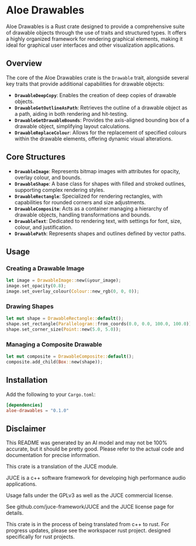# Aloe Drawables

Aloe Drawables is a Rust crate designed to provide a comprehensive suite of drawable objects through the use of traits and structured types. It offers a highly organized framework for rendering graphical elements, making it ideal for graphical user interfaces and other visualization applications.

## Overview

The core of the Aloe Drawables crate is the `Drawable` trait, alongside several key traits that provide additional capabilities for drawable objects:

- **`DrawableDeepCopy`**: Enables the creation of deep copies of drawable objects.
- **`DrawableGetOutlineAsPath`**: Retrieves the outline of a drawable object as a path, aiding in both rendering and hit-testing.
- **`DrawableGetDrawableBounds`**: Provides the axis-aligned bounding box of a drawable object, simplifying layout calculations.
- **`DrawableReplaceColour`**: Allows for the replacement of specified colours within the drawable elements, offering dynamic visual alterations.

## Core Structures

- **`DrawableImage`**: Represents bitmap images with attributes for opacity, overlay colour, and bounds.
- **`DrawableShape`**: A base class for shapes with filled and stroked outlines, supporting complex rendering styles.
- **`DrawableRectangle`**: Specialized for rendering rectangles, with capabilities for rounded corners and size adjustments.
- **`DrawableComposite`**: Acts as a container managing a hierarchy of drawable objects, handling transformations and bounds.
- **`DrawableText`**: Dedicated to rendering text, with settings for font, size, colour, and justification.
- **`DrawablePath`**: Represents shapes and outlines defined by vector paths.

## Usage

### Creating a Drawable Image
```rust
let image = DrawableImage::new(&your_image);
image.set_opacity(0.8);
image.set_overlay_colour(Colour::new_rgb(0, 0, 0));
```

### Drawing Shapes
```rust
let mut shape = DrawableRectangle::default();
shape.set_rectangle(Parallelogram::from_coords(0.0, 0.0, 100.0, 100.0));
shape.set_corner_size(Point::new(5.0, 5.0));
```

### Managing a Composite Drawable
```rust
let mut composite = DrawableComposite::default();
composite.add_child(Box::new(shape));
```

## Installation

Add the following to your `Cargo.toml`:
```toml
[dependencies]
aloe-drawables = "0.1.0"
```

## Disclaimer

This README was generated by an AI model and may not be 100% accurate, but it should be pretty good. Please refer to the actual code and documentation for precise information.


This crate is a translation of the JUCE module.

JUCE is a c++ software framework for developing high performance audio applications.

Usage falls under the GPLv3 as well as the JUCE commercial license.

See github.com/juce-framework/JUCE and the JUCE license page for details.

This crate is in the process of being translated from c++ to rust. For progress updates, please see the workspacer rust project. designed specifically for rust projects.
